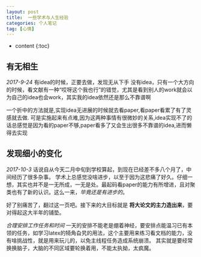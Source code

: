 ```yaml
---
layout: post
title:  一些学术与人生经验
categories: 个人笔记
tag: [心情]
---
```


* content
{:toc}

## 有无相生
_2017-9-24_
有idea的时候，正要去做，发现无从下手
没有idea，只有一个大方向的时候，看文献有一种“哎呀这个我也行”的错觉，尤其是看到别人的work就会以为自己的idea也会work，其实我的idea依然还是那么不靠谱啊

一个折中的方法就是,实现idea无进展的时候就去看paper,看paper看累了有了灵感就去做.
可是实施起来有点难,因为这两种事情有很微妙的关系,idea实现不了的话总感觉是因为看的paper不够,paper看多了又会生出很多不靠谱的idea,进而懒得去实现

## 发现细小的变化
_2017-10-3_
话说自从今天二月中旬到学校算起，到现在已经差不多八个月了，中间经历了很多杂事。
学术上总感觉没啥进步，以至于因为这悲痛了好久。仔细一想，其实也并不是一无所成，一无是处。最起码看paper的能力有所增进，且对聚类也有了新的认识。这么一来，_毕竟还是有进步的_。

好了别痛苦了，翻过这一页吧。接下来的大目标就是 __将大论文的主力造出来__，要对得起这大半年的铺垫。

_合理安排工作任务和时间_
一天的安排不能老是绷着神经，要安排点能温习已有本领的任务，如学习latex的犄角旮旯的用法，这个主要用来练习看文档的能力，没有啥挑战性，就是用来玩儿的，以免主线程任务造成系统崩溃。
其实就是要经常换换脑子，大脑的不同区域要轮换着用，不能太执拗，太疯魔。
